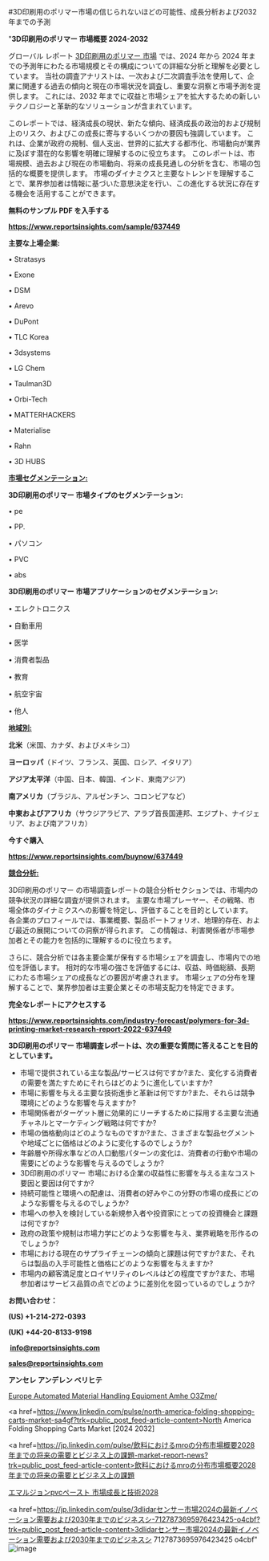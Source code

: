 #3D印刷用のポリマー市場の信じられないほどの可能性、成長分析および2032年までの予測

"<strong>3D印刷用のポリマー 市場概要 2024-2032</strong>

グローバル レポート <a href=https://www.reportsinsights.com/sample/637449>3D印刷用のポリマー 市場</a> では、2024 年から 2024 年までの予測年にわたる市場規模とその構成についての詳細な分析と理解を必要としています。 当社の調査アナリストは、一次および二次調査手法を使用して、企業に関連する過去の傾向と現在の市場状況を調査し、重要な洞察と市場予測を提供します。 これには、2032 年までに収益と市場シェアを拡大​​するための新しいテクノロジーと革新的なソリューションが含まれています。

このレポートでは、経済成長の現状、新たな傾向、経済成長の政治的および規制上のリスク、およびこの成長に寄与するいくつかの要因も強調しています。 これは、企業が政府の規制、個人支出、世界的に拡大する都市化、市場動向が業界に及ぼす潜在的な影響を明確に理解するのに役立ちます。 このレポートは、市場規模、過去および現在の市場動向、将来の成長見通しの分析を含む、市場の包括的な概要を提供します。 市場のダイナミクスと主要なトレンドを理解することで、業界参加者は情報に基づいた意思決定を行い、この進化する状況に存在する機会を活用することができます。

<strong><b>無料のサンプル PDF を入手する</b></strong>

<a href=https://www.reportsinsights.com/sample/637449><strong><u>https://www.reportsinsights.com/sample/637449</u></strong></a>

<strong>主要な上場企業:</strong>

• Stratasys

• Exone

• DSM

• Arevo

• DuPont

• TLC Korea

• 3dsystems

• LG Chem

• Taulman3D

• Orbi-Tech

• MATTERHACKERS

• Materialise

• Rahn

• 3D HUBS

<strong><u>市場セグメンテーション</u></strong><strong><u>:</u></strong>

<strong>3D印刷用のポリマー 市場タイプのセグメンテーション:</strong>

• pe

• PP.

• パソコン

• PVC

• abs

<strong>3D印刷用のポリマー 市場アプリケーションのセグメンテーション:</strong>

• エレクトロニクス

• 自動車用

• 医学

• 消費者製品

• 教育

• 航空宇宙

• 他人

<strong><u>地域別</u></strong><strong><u>:</u></strong>

<strong>北米</strong>（米国、カナダ、およびメキシコ）

<strong>ヨーロッパ</strong>（ドイツ、フランス、英国、ロシア、イタリア）

<strong>アジア太平洋</strong>（中国、日本、韓国、インド、東南アジア）

<strong>南アメリカ</strong>（ブラジル、アルゼンチン、コロンビアなど）

<strong>中東およびアフリカ</strong>（サウジアラビア、アラブ首長国連邦、エジプト、ナイジェリア、および南アフリカ）

<strong>今すぐ購入</strong>

<a href=https://www.reportsinsights.com/buynow/637449><strong><u>https://www.reportsinsights.com/buynow/637449</u></strong></a>

<strong><u>競合分析:</u></strong>

3D印刷用のポリマー の市場調査レポートの競合分析セクションでは、市場内の競争状況の詳細な調査が提供されます。 主要な市場プレーヤー、その戦略、市場全体のダイナミクスへの影響を特定し、評価することを目的としています。 各企業のプロフィールでは、事業概要、製品ポートフォリオ、地理的存在、および最近の展開についての洞察が得られます。 この情報は、利害関係者が市場参加者とその能力を包括的に理解するのに役立ちます。

さらに、競合分析では各主要企業が保有する市場シェアを調査し、市場内での地位を評価します。 相対的な市場の強さを評価するには、収益、時価総額、長期にわたる市場シェアの成長などの要因が考慮されます。 市場シェアの分布を理解することで、業界参加者は主要企業とその市場支配力を特定できます。

<strong>完全なレポートにアクセスする</strong>

<a href=https://www.reportsinsights.com/industry-forecast/polymers-for-3d-printing-market-research-report-2022-637449><strong><u><b>https://www.reportsinsights.com/industry-forecast/polymers-for-3d-printing-market-research-report-2022-637449</b></u></strong></a>

<strong><b>3D印刷用のポリマー 市場調査レポートは、次の重要な質問に答えることを目的としています。</b></strong>
<ul>
  <li>市場で提供されている主な製品/サービスは何ですか?また、変化する消費者の需要を満たすためにそれらはどのように進化していますか?</li>
  <li>市場に影響を与える主要な技術進歩と革新は何ですか?また、それらは競争環境にどのような影響を与えますか?</li>
  <li>市場関係者がターゲット層に効果的にリーチするために採用する主要な流通チャネルとマーケティング戦略は何ですか?</li>
  <li>市場の価格動向はどのようなものですか?また、さまざまな製品セグメントや地域ごとに価格はどのように変化するのでしょうか?</li>
  <li>年齢層や所得水準などの人口動態パターンの変化は、消費者の行動や市場の需要にどのような影響を与えるのでしょうか?</li>
  <li>3D印刷用のポリマー 市場における企業の収益性に影響を与える主なコスト要因と要因は何ですか?</li>
  <li>持続可能性と環境への配慮は、消費者の好みやこの分野の市場の成長にどのような影響を与えるのでしょうか?</li>
  <li>市場への参入を検討している新規参入者や投資家にとっての投資機会と課題は何ですか?</li>
  <li>政府の政策や規制は市場力学にどのような影響を与え、業界戦略を形作るのでしょうか?</li>
  <li>市場における現在のサプライチェーンの傾向と課題は何ですか?また、それらは製品の入手可能性と価格にどのような影響を与えますか?</li>
  <li>市場内の顧客満足度とロイヤリティのレベルはどの程度ですか?また、市場参加者はサービス品質の点でどのように差別化を図っているのでしょうか?</li>
</ul>
<strong>お問い合わせ：</strong>

<strong>(US) +1-214-272-0393</strong>

<strong>(UK) +44-20-8133-9198</strong>

<strong> </strong><a href=info@reportsinsights.com><strong><u>info@reportsinsights.com</u></strong></a>

<a href=sales@reportsinsights.com><strong><u>sales@reportsinsights.com</u></strong></a>

<strong>アンセレ アンデレン ベリヒテ</strong>

<a href=https://www.linkedin.com/pulse/europe-automated-material-handling-equipment-amhe-o3zme/>Europe Automated Material Handling Equipment Amhe O3Zme/</a>

<a href=https://www.linkedin.com/pulse/north-america-folding-shopping-carts-market-sa4gf?trk=public_post_feed-article-content>North America Folding Shopping Carts Market [2024 2032]</a>

<a href=https://jp.linkedin.com/pulse/飲料におけるmroの分布市場概要2028年までの将来の需要とビジネス上の課題-market-report-news?trk=public_post_feed-article-content>飲料におけるmroの分布市場概要2028年までの将来の需要とビジネス上の課題</a>

<a href=https://www.linkedin.com/pulse/エマルジョンpvcペースト-市場成長と技術2028-reportsinsights-pvt-ltd/>エマルジョンpvcペースト 市場成長と技術2028</a>

<a href=https://jp.linkedin.com/pulse/3dlidarセンサー市場2024の最新イノベーション需要および2030年までのビジネスシ-7127873695976423425-o4cbf?trk=public_post_feed-article-content>3dlidarセンサー市場2024の最新イノベーション需要および2030年までのビジネスシ 7127873695976423425 o4cbf</a>"
![image](https://github.com/aakesh123242/RIMarket/assets/158431203/52f82419-dbe1-479a-946e-8fa856986276)
